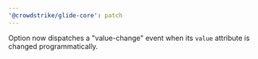 ```yaml
---
'@crowdstrike/glide-core': patch
---
```


Option now dispatches a "value-change" event when its `value` attribute is changed programmatically.
